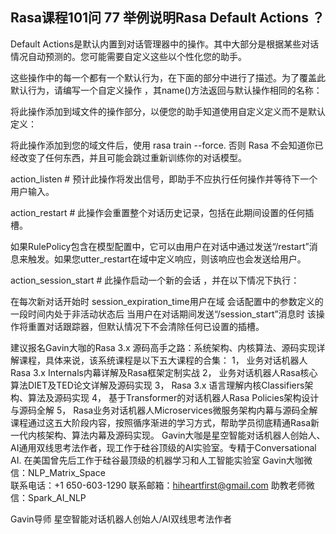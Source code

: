 ## Rasa课程101问 77 举例说明Rasa Default  Actions   ？
 
Default Actions是默认内置到对话管理器中的操作。其中大部分是根据某些对话情况自动预测的。您可能需要自定义这些以个性化您的助手。

这些操作中的每一个都有一个默认行为，在下面的部分中进行了描述。为了覆盖此默认行为，请编写一个自定义操作 ，其name()方法返回与默认操作相同的名称：


将此操作添加到域文件的操作部分，以便您的助手知道使用自定义定义而不是默认定义：


将此操作添加到您的域文件后，使用 rasa train --force. 否则 Rasa 不会知道你已经改变了任何东西，并且可能会跳过重新训练你的对话模型。

action_listen #
预计此操作将发出信号，即助手不应执行任何操作并等待下一个用户输入。

action_restart #
此操作会重置整个对话历史记录，包括在此期间设置的任何插槽。

如果RulePolicy包含在模型配置中，它可以由用户在对话中通过发送“/restart”消息来触发。如果您utter_restart在域中定义响应，则该响应也会发送给用户。

action_session_start #
此操作启动一个新的会话 ，并在以下情况下执行：

在每次新对话开始时
session_expiration_time用户在域 会话配置中的参数定义的一段时间内处于非活动状态后
当用户在对话期间发送“/session_start”消息时
该操作将重置对话跟踪器，但默认情况下不会清除任何已设置的插槽。

建议报名Gavin大咖的Rasa 3.x 源码高手之路：系统架构、内核算法、源码实现详解课程，具体来说，该系统课程是以下五大课程的合集：
1，    业务对话机器人Rasa 3.x Internals内幕详解及Rasa框架定制实战
2，    业务对话机器人Rasa核心算法DIET及TED论文详解及源码实现
3，    Rasa 3.x 语言理解内核Classifiers架构、算法及源码实现
4，    基于Transformer的对话机器人Rasa Policies架构设计与源码全解
5，    Rasa业务对话机器人Microservices微服务架构内幕与源码全解
课程通过这五大阶段内容，按照循序渐进的学习方式，帮助学员彻底精通Rasa新一代内核架构、算法内幕及源码实现。
Gavin大咖是星空智能对话机器人创始人、AI通用双线思考法作者，现工作于硅谷顶级的AI实验室。专精于Conversational AI. 在美国曾先后工作于硅谷最顶级的机器学习和人工智能实验室 
Gavin大咖微信：NLP_Matrix_Space  
联系电话：+1 650-603-1290
联系邮箱：hiheartfirst@gmail.com
助教老师微信：Spark_AI_NLP  



Gavin导师
星空智能对话机器人创始人/AI双线思考法作者

